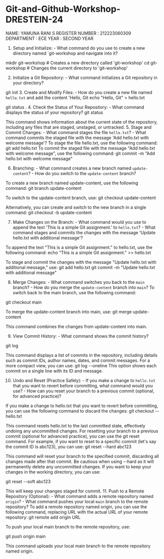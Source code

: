 # Git-and-Github-Workshop-DRESTEIN-24
NAME:  YAMUNA RANI S
REGISTER NUMBER :  212223060309
DEPARTMENT :  ECE
YEAR :  SECOND YEAR
1. Setup and Initialize: - What command do you use to create a new directory named `git-workshop and navigate into it?

mkdir git-workshop   # Creates a new directory called 'git-workshop'
cd git-workshop      # Changes the current directory to 'git-workshop'

2. Initialize a Git Repository: - What command initializes a Git repository in your directory?

git init
3. Create and Modify Files: - How do you create a new file named `hello.txt` and add the content 'Hello, Git
echo "Hello, Git" > hello.txt

git status
. 4. Check the Status of Your Repository: - What command displays the status of your repository?
git status

This command shows information about the current state of the repository, including any files that are staged, unstaged, or untracked.
5. Stage and Commit Changes: - What command stages the file `hello.txt`? - What command commits the staged file with the message 'Add hello.txt with welcome message'?
To stage the file hello.txt, use the following command:
git add hello.txt
To commit the staged file with the message "Add hello.txt with welcome message", use the following command:
git commit -m "Add hello.txt with welcome message"


6. Branching: - What command creates a new branch named `update-content`? - How do you switch to the `update-content` branch?

To create a new branch named update-content, use the following command:
git branch update-content

To switch to the update-content branch, use:
git checkout update-content

Alternatively, you can create and switch to the new branch in a single command:
git checkout -b update-content


7. Make Changes on the Branch: - What command would you use to append the text 'This is a simple Git assignment.' to `hello.txt`? - What command stages and commits the changes with the message 'Update hello.txt with additional message'?

To append the text "This is a simple Git assignment." to hello.txt, use the following command:
echo "This is a simple Git assignment." >> hello.txt

To stage and commit the changes with the message "Update hello.txt with additional message," use:
git add hello.txt
git commit -m "Update hello.txt with additional message"

8. Merge Changes: - What command switches you back to the `main` branch? - How do you merge the `update-content` branch into `main`?
To switch back to the main branch, use the following command:

git checkout main

To merge the update-content branch into main, use:
git merge update-content

This command combines the changes from update-content into main.

9. View Commit History: - What command shows the commit history?

git log

This command displays a list of commits in the repository, including details such as commit IDs, author names, dates, and commit messages. For a more compact view, you can use:
git log --oneline
This option shows each commit on a single line with its ID and message.


10. Undo and Reset (Practice Safely): - If you make a change to `hello.txt` that you want to revert before committing, what command would you use? - How can you reset your branch to a previous commit (optional, for advanced practice)?

If you make a change to hello.txt that you want to revert before committing, you can use the following command to discard the changes:
git checkout -- hello.txt

This command resets hello.txt to the last committed state, effectively undoing any uncommitted changes.
For resetting your branch to a previous commit (optional for advanced practice), you can use the git reset command. For example, if you want to reset to a specific commit (let's say the commit ID is abc123), you can use:
git reset --hard abc123

This command will reset your branch to the specified commit, discarding all changes made after that commit. Be cautious when using --hard as it will permanently delete any uncommitted changes. If you want to keep your changes in the working directory, you can use:

git reset --soft abc123

This will keep your changes staged for commit.
11. Push to a Remote Repository (Optional): - What command adds a remote repository named `origin`? - What command pushes your local `main` branch to the remote repository?
To add a remote repository named origin, you can use the following command, replacing URL with the actual URL of your remote repository:
git remote add origin URL

To push your local main branch to the remote repository, use:

git push origin main

This command uploads your local main branch to the remote repository named origin.

